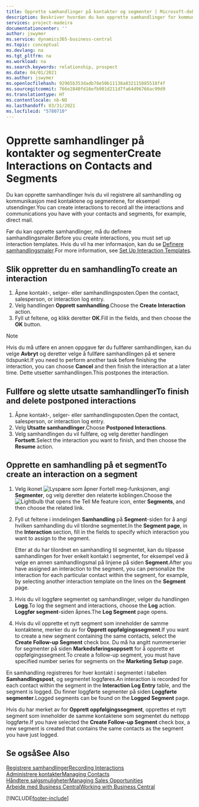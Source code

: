 ```yaml
---
title: Opprette samhandlinger på kontakter og segmenter | Microsoft-dokumentasjon
description: Beskriver hvordan du kan opprette samhandlinger for kommunikasjon du har med kontaktene og segmentene i Business Central, for eksempel direktereklame.
services: project-madeira
documentationcenter: ''
author: jswymer
ms.service: dynamics365-business-central
ms.topic: conceptual
ms.devlang: na
ms.tgt_pltfrm: na
ms.workload: na
ms.search.keywords: relationship, prospect
ms.date: 04/01/2021
ms.author: jswymer
ms.openlocfilehash: 92965b353dadb78e50b11138a832115885518f4f
ms.sourcegitcommit: 766e2840fd16efb901d211d7fa64d96766ac99d9
ms.translationtype: HT
ms.contentlocale: nb-NO
ms.lasthandoff: 03/31/2021
ms.locfileid: "5780710"
---
```

# <a name="create-interactions-on-contacts-and-segments"></a><span data-ttu-id="e0c5a-103">Opprette samhandlinger på kontakter og segmenter</span><span class="sxs-lookup"><span data-stu-id="e0c5a-103">Create Interactions on Contacts and Segments</span></span>
<span data-ttu-id="e0c5a-104">Du kan opprette samhandlinger hvis du vil registrere all samhandling og kommunikasjon med kontaktene og segmentene, for eksempel utsendinger.</span><span class="sxs-lookup"><span data-stu-id="e0c5a-104">You can create interactions to record all the interactions and communications you have with your contacts and segments, for example, direct mail.</span></span>

<span data-ttu-id="e0c5a-105">Før du kan opprette samhandlinger, må du definere samhandlingsmaler.</span><span class="sxs-lookup"><span data-stu-id="e0c5a-105">Before you create interactions, you must set up interaction templates.</span></span> <span data-ttu-id="e0c5a-106">Hvis du vil ha mer informasjon, kan du se [Definere samhandlingsmaler](marketing-interactions.md).</span><span class="sxs-lookup"><span data-stu-id="e0c5a-106">For more information, see  [Set Up Interaction Templates](marketing-interactions.md).</span></span>

## <a name="to-create-an-interaction"></a><span data-ttu-id="e0c5a-107">Slik oppretter du en samhandling</span><span class="sxs-lookup"><span data-stu-id="e0c5a-107">To create an interaction</span></span>
1. <span data-ttu-id="e0c5a-108">Åpne kontakt-, selger- eller samhandlingsposten.</span><span class="sxs-lookup"><span data-stu-id="e0c5a-108">Open the contact, salesperson, or interaction log entry.</span></span>
2. <span data-ttu-id="e0c5a-109">Velg handlingen **Opprett samhandling**.</span><span class="sxs-lookup"><span data-stu-id="e0c5a-109">Choose the **Create Interaction** action.</span></span>
3. <span data-ttu-id="e0c5a-110">Fyll ut feltene, og klikk deretter **OK**.</span><span class="sxs-lookup"><span data-stu-id="e0c5a-110">Fill in the fields, and then choose the **OK** button.</span></span>

> [!NOTE]  
>   <span data-ttu-id="e0c5a-111">Hvis du må utføre en annen oppgave før du fullfører samhandlingen, kan du velge **Avbryt** og deretter velge å fullføre samhandlingen på et senere tidspunkt.</span><span class="sxs-lookup"><span data-stu-id="e0c5a-111">If you need to perform another task before finishing the interaction, you can choose **Cancel** and then finish the interaction at a later time.</span></span> <span data-ttu-id="e0c5a-112">Dette utsetter samhandlingen.</span><span class="sxs-lookup"><span data-stu-id="e0c5a-112">This postpones the interaction.</span></span>

## <a name="to-finish-and-delete-postponed-interactions"></a><span data-ttu-id="e0c5a-113">Fullføre og slette utsatte samhandlinger</span><span class="sxs-lookup"><span data-stu-id="e0c5a-113">To finish and delete postponed interactions</span></span>
1. <span data-ttu-id="e0c5a-114">Åpne kontakt-, selger- eller samhandlingsposten.</span><span class="sxs-lookup"><span data-stu-id="e0c5a-114">Open the contact, salesperson, or interaction log entry.</span></span>
2. <span data-ttu-id="e0c5a-115">Velg **Utsatte samhandlinger**.</span><span class="sxs-lookup"><span data-stu-id="e0c5a-115">Choose **Postponed Interactions**.</span></span>
3. <span data-ttu-id="e0c5a-116">Velg samhandlingen du vil fullføre, og velg deretter handlingen **Fortsett**.</span><span class="sxs-lookup"><span data-stu-id="e0c5a-116">Select the interaction you want to finish, and then choose the **Resume** action.</span></span>

## <a name="to-create-an-interaction-on-a-segment"></a><span data-ttu-id="e0c5a-117">Opprette en samhandling på et segment</span><span class="sxs-lookup"><span data-stu-id="e0c5a-117">To create an interaction on a segment</span></span>
1. <span data-ttu-id="e0c5a-118">Velg ikonet ![Lyspære som åpner Fortell meg-funksjonen](media/ui-search/search_small.png "Fortell hva du vil gjøre"), angi **Segmenter**, og velg deretter den relaterte koblingen.</span><span class="sxs-lookup"><span data-stu-id="e0c5a-118">Choose the ![Lightbulb that opens the Tell Me feature](media/ui-search/search_small.png "Tell me what you want to do") icon, enter **Segments**, and then choose the related link.</span></span>
2. <span data-ttu-id="e0c5a-119">Fyll ut feltene i inndelingen **Samhandling** på **Segment**-siden for å angi hvilken samhandling du vil tilordne segmentet.</span><span class="sxs-lookup"><span data-stu-id="e0c5a-119">In the **Segment page**, in the **Interaction** section, fill in the fields to specify which interaction you want to assign to the segment.</span></span>

    <span data-ttu-id="e0c5a-120">Etter at du har tilordnet en samhandling til segmentet, kan du tilpasse samhandlingen for hver enkelt kontakt i segmentet, for eksempel ved å velge en annen samhandlingsmal på linjene på siden **Segment**.</span><span class="sxs-lookup"><span data-stu-id="e0c5a-120">After you have assigned an interaction to the segment, you can personalize the interaction for each particular contact within the segment, for example, by selecting another interaction template on the lines on the **Segment** page.</span></span>  
3. <span data-ttu-id="e0c5a-121">Hvis du vil loggføre segmentet og samhandlinger, velger du handlingen **Logg**.</span><span class="sxs-lookup"><span data-stu-id="e0c5a-121">To log the segment and interactions, choose the **Log** action.</span></span> <span data-ttu-id="e0c5a-122">**Loggfør segment**-siden åpnes.</span><span class="sxs-lookup"><span data-stu-id="e0c5a-122">The **Log Segment** page opens.</span></span>
4. <span data-ttu-id="e0c5a-123">Hvis du vil opprette et nytt segment som inneholder de samme kontaktene, merker du av for **Opprett oppfølgingssegment**.</span><span class="sxs-lookup"><span data-stu-id="e0c5a-123">If you want to create a new segment containing the same contacts, select the **Create Follow-up Segment** check box.</span></span> <span data-ttu-id="e0c5a-124">Du må ha angitt nummerserier for segmenter på siden **Markedsføringsoppsett** for å opprette et oppfølgingssegment.</span><span class="sxs-lookup"><span data-stu-id="e0c5a-124">To create a follow-up segment, you must have specified number series for segments on the **Marketing Setup** page.</span></span>

<span data-ttu-id="e0c5a-125">En samhandling registreres for hver kontakt i segmentet i tabellen **Samhandlingspost**, og segmentet loggføres.</span><span class="sxs-lookup"><span data-stu-id="e0c5a-125">An interaction is recorded for each contact within the segment in the **Interaction Log Entry** table, and the segment is logged.</span></span> <span data-ttu-id="e0c5a-126">Du finner loggførte segmenter på siden **Loggførte segmenter**.</span><span class="sxs-lookup"><span data-stu-id="e0c5a-126">Logged segments can be found on the **Logged Segment** page.</span></span>

<span data-ttu-id="e0c5a-127">Hvis du har merket av for **Opprett oppfølgingssegment**, opprettes et nytt segment som inneholder de samme kontaktene som segmentet du nettopp loggførte.</span><span class="sxs-lookup"><span data-stu-id="e0c5a-127">If you have selected the **Create Follow-up Segment** check box, a new segment is created that contains the same contacts as the segment you have just logged.</span></span>

## <a name="see-also"></a><span data-ttu-id="e0c5a-128">Se også</span><span class="sxs-lookup"><span data-stu-id="e0c5a-128">See Also</span></span>
[<span data-ttu-id="e0c5a-129">Registrere samhandlinger</span><span class="sxs-lookup"><span data-stu-id="e0c5a-129">Recording Interactions</span></span>](marketing-interactions.md)  
[<span data-ttu-id="e0c5a-130">Administrere kontakter</span><span class="sxs-lookup"><span data-stu-id="e0c5a-130">Managing Contacts</span></span>](marketing-contacts.md)  
[<span data-ttu-id="e0c5a-131">Håndtere salgsmuligheter</span><span class="sxs-lookup"><span data-stu-id="e0c5a-131">Managing Sales Opportunities</span></span>](marketing-manage-sales-opportunities.md)  
[<span data-ttu-id="e0c5a-132">Arbeide med Business Central</span><span class="sxs-lookup"><span data-stu-id="e0c5a-132">Working with Business Central</span></span>](ui-work-product.md)


[!INCLUDE[footer-include](includes/footer-banner.md)]